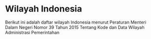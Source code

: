 # Wilayah Indonesia
Berikut ini adalah daftar wilayah Indonesia menurut Peraturan Menteri Dalam Negeri Nomor 39 Tahun 2015 Tentang Kode dan Data Wilayah Administrasi Pemerintahan
